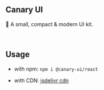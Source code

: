 ## Canary UI

💬 A small, compact & modern UI kit.

<br/>

## Usage

- with npm: `npm i @canary-ui/react`

- with CDN: [jsdelivr cdn](https://cdn.jsdelivr.net/npm/@canary-ui/react@latest/dist/index.js)
